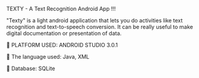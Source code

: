 TEXTY - A Text Recognition Android App !!!


"Texty" is a light android application that lets you do activities like text recognition and text-to-speech conversion. 
It can be really useful to make digital documentation or presentation of data.

 PLATFORM USED: ANDROID STUDIO 3.0.1 

 The language used: Java, XML 

 Database: SQLite
